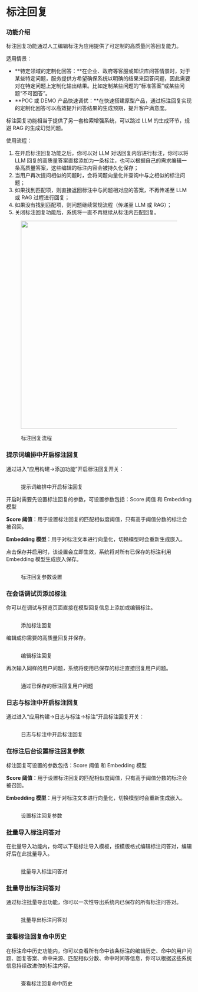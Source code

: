 # 标注回复

### 功能介绍

标注回复功能通过人工编辑标注为应用提供了可定制的高质量问答回复能力。

适用情景：

* **特定领域的定制化回答：**在企业、政府等客服或知识库问答情景时，对于某些特定问题，服务提供方希望确保系统以明确的结果来回答问题，因此需要对在特定问题上定制化输出结果。比如定制某些问题的“标准答案”或某些问题“不可回答”。
* **POC 或 DEMO 产品快速调优：**在快速搭建原型产品，通过标注回复实现的定制化回答可以高效提升问答结果的生成预期，提升客户满意度。

标注回复功能相当于提供了另一套检索增强系统，可以跳过 LLM 的生成环节，规避 RAG 的生成幻觉问题。

使用流程：

1. 在开启标注回复功能之后，你可以对 LLM 对话回复内容进行标注，你可以将 LLM 回复的高质量答案直接添加为一条标注，也可以根据自己的需求编辑一条高质量答案，这些编辑的标注内容会被持久化保存；
2. 当用户再次提问相似的问题时，会将问题向量化并查询中与之相似的标注问题；
3. 如果找到匹配项，则直接返回标注中与问题相对应的答案，不再传递至 LLM 或 RAG 过程进行回复；
4. 如果没有找到匹配项，则问题继续常规流程（传递至 LLM 或 RAG）；
5. 关闭标注回复功能后，系统将一直不再继续从标注内匹配回复。

<figure><img src="../.gitbook/assets/image (130).png" alt="" width="563"><figcaption><p>标注回复流程</p></figcaption></figure>

### 提示词编排中开启标注回复

通过进入“应用构建->添加功能”开启标注回复开关：

<figure><img src="../.gitbook/assets/image (9).png" alt=""><figcaption><p>提示词编排中开启标注回复</p></figcaption></figure>

开启时需要先设置标注回复的参数，可设置参数包括：Score 阈值 和 Embedding 模型

**Score 阈值**：用于设置标注回复的匹配相似度阈值，只有高于阈值分数的标注会被召回。

**Embedding 模型**：用于对标注文本进行向量化，切换模型时会重新生成嵌入。

点击保存并启用时，该设置会立即生效，系统将对所有已保存的标注利用 Embedding 模型生成嵌入保存。

<figure><img src="../.gitbook/assets/image (11).png" alt=""><figcaption><p>标注回复参数设置</p></figcaption></figure>

### 在会话调试页添加标注

你可以在调试与预览页面直接在模型回复信息上添加或编辑标注。

<figure><img src="../.gitbook/assets/image (13).png" alt=""><figcaption><p>添加标注回复</p></figcaption></figure>

编辑成你需要的高质量回复并保存。

<figure><img src="../.gitbook/assets/image (14).png" alt=""><figcaption><p>编辑标注回复</p></figcaption></figure>

再次输入同样的用户问题，系统将使用已保存的标注直接回复用户问题。

<figure><img src="../.gitbook/assets/image (15).png" alt=""><figcaption><p>通过已保存的标注回复用户问题</p></figcaption></figure>

### 日志与标注中开启标注回复

通过进入“应用构建->日志与标注->标注”开启标注回复开关：

<figure><img src="../.gitbook/assets/image (3).png" alt=""><figcaption><p>日志与标注中开启标注回复</p></figcaption></figure>

### 在标注后台设置标注回复参数

标注回复可设置的参数包括：Score 阈值 和 Embedding 模型

**Score 阈值**：用于设置标注回复的匹配相似度阈值，只有高于阈值分数的标注会被召回。

**Embedding 模型**：用于对标注文本进行向量化，切换模型时会重新生成嵌入。

<figure><img src="../.gitbook/assets/image (4).png" alt=""><figcaption><p>设置标注回复参数</p></figcaption></figure>

### 批量导入标注问答对

在批量导入功能内，你可以下载标注导入模板，按模版格式编辑标注问答对，编辑好后在此批量导入。

<figure><img src="../.gitbook/assets/image (5).png" alt=""><figcaption><p>批量导入标注问答对</p></figcaption></figure>

### 批量导出标注问答对

通过标注批量导出功能，你可以一次性导出系统内已保存的所有标注问答对。

<figure><img src="../.gitbook/assets/image (6).png" alt=""><figcaption><p>批量导出标注问答对</p></figcaption></figure>

### 查看标注回复命中历史

在标注命中历史功能内，你可以查看所有命中该条标注的编辑历史、命中的用户问题、回复答案、命中来源、匹配相似分数、命中时间等信息，你可以根据这些系统信息持续改进你的标注内容。

<figure><img src="../.gitbook/assets/image (8).png" alt=""><figcaption><p>查看标注回复命中历史</p></figcaption></figure>
